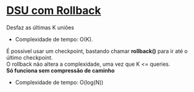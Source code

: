 # [DSU com Rollback](rollback_dsu.cpp)

Desfaz as últimas K uniões

- Complexidade de tempo: O(K).

É possivel usar um checkpoint, bastando chamar **rollback()** para ir até o último checkpoint.  
O rollback não altera a complexidade, uma vez que K <= queries.  
**Só funciona sem compressão de caminho**

- Complexidade de tempo: O(log(N))